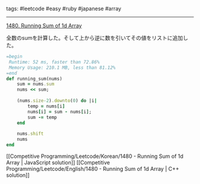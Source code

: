 tags: #leetcode #easy #ruby #japanese #array

<hr />

[1480. Running Sum of 1d Array](https://leetcode.com/problems/running-sum-of-1d-array/)

全数のsumを計算した。そして上から逆に数を引いてその値をリストに追加した。

```rb
=begin
 Runtime: 52 ms, faster than 72.86% 
 Memory Usage: 210.1 MB, less than 81.12%
=end
def running_sum(nums)
    sum = nums.sum
    nums << sum;
    
    (nums.size-2).downto(0) do |i|
        temp = nums[i]
        nums[i] = sum - nums[i];
        sum -= temp
    end
    
    nums.shift
    nums
end
```

[[Competitive Programming/Leetcode/Korean/1480 - Running Sum of 1d Array | JavaScript solution]]
[[Competitive Programming/Leetcode/English/1480 - Running Sum of 1d Array | C++ solution]]